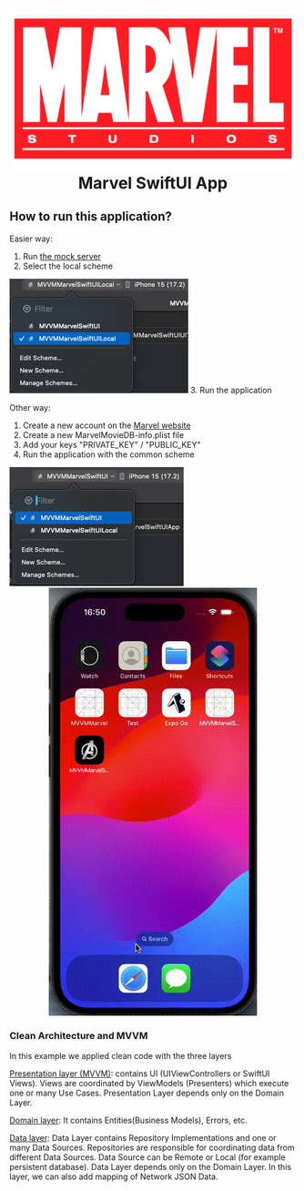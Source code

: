 <h1 align="center" style="border-bottom: none">
    <img alt="Marvel SwiftUI App" src="https://github.com/IgnacioGalliano/MarvelMockAPI/blob/main/Assets/Marvel-Studios-Logo-2008.png?raw=true"><br>Marvel SwiftUI App
</h1>


## How to run this application?

Easier way:

1) Run <a href="https://github.com/IgnacioGalliano/MarvelMockAPI">the mock server</a>
2) Select the local scheme
 <img alt="local scheme" src="https://github.com/IgnacioGalliano/ios-MVVM-SwiftUI-Marvel/blob/main/Readme%20Assets/LocalScheme.png?raw=true">
3. Run the application


Other way:

1) Create a new account on the <a href="https://developer.marvel.com/account"> Marvel website </a>
2) Create a new MarvelMovieDB-info.plist file
3) Add your keys "PRIVATE_KEY" / "PUBLIC_KEY"
4) Run the application with the common scheme
<img alt="local scheme" src="https://github.com/IgnacioGalliano/ios-MVVM-SwiftUI-Marvel/blob/main/Readme%20Assets/ProdScheme.png?raw=true">

<div align="center">
<img alt="local scheme" src="https://github.com/IgnacioGalliano/ios-MVVM-SwiftUI-Marvel/blob/main/Readme%20Assets/App.gif?raw=true"></div>

### <b>Clean Architecture and MVVM</b>

In this example we applied clean code with the three layers 

<ins>Presentation layer (MVVM)</ins>: contains UI (UIViewControllers or SwiftUI Views). Views are coordinated by ViewModels (Presenters) which execute one or many Use Cases. Presentation Layer depends only on the Domain Layer.

<ins>Domain layer</ins>: It contains Entities(Business Models), Errors, etc.

<ins>Data layer</ins>: Data Layer contains Repository Implementations and one or many Data Sources. Repositories are responsible for coordinating data from different Data Sources. Data Source can be Remote or Local (for example persistent database). Data Layer depends only on the Domain Layer. In this layer, we can also add mapping of Network JSON Data.



